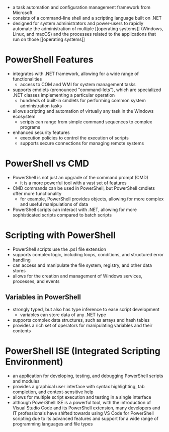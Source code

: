 - a task automation and configuration management framework from Microsoft
- consists of a command-line shell and a scripting language built on .NET
- designed for system administrators and power-users to rapidly automate the administration of multiple [[operating systems]] (Windows, Linux, and macOS) and the processes related to the applications that run on those [[operating systems]]

# PowerShell Features
- integrates with .NET framework, allowing for a wide range of functionalities
	- access to COM and WMI for system management tasks
- supports cmdlets (pronounced "command-lets"), which are specialized .NET classes implementing a particular operation
	- hundreds of built-in cmdlets for performing common system administration tasks
- allows scripting and automation of virtually any task in the Windows ecosystem
	- scripts can range from simple command sequences to complex programs
- enhanced security features
	- execution policies to control the execution of scripts
	- supports secure connections for managing remote systems

# PowerShell vs CMD
- PowerShell is not just an upgrade of the command prompt (CMD)
	- it is a more powerful tool with a vast set of features
- CMD commands can be used in PowerShell, but PowerShell cmdlets offer more functionality
	- for example, PowerShell provides objects, allowing for more complex and useful manipulations of data
- PowerShell scripts can interact with .NET, allowing for more sophisticated scripts compared to batch scripts

# Scripting with PowerShell
- PowerShell scripts use the .ps1 file extension
- supports complex logic, including loops, conditions, and structured error handling
- can access and manipulate the file system, registry, and other data stores
- allows for the creation and management of Windows services, processes, and events

## Variables in PowerShell
- strongly typed, but also has type inference to ease script development
	- variables can store data of any .NET type
- supports complex data structures, such as arrays and hash tables
- provides a rich set of operators for manipulating variables and their contents

# PowerShell ISE (Integrated Scripting Environment)
- an application for developing, testing, and debugging PowerShell scripts and modules
- provides a graphical user interface with syntax highlighting, tab completion, and context-sensitive help
- allows for multiple script execution and testing in a single interface
- although PowerShell ISE is a powerful tool, with the introduction of Visual Studio Code and its PowerShell extension, many developers and IT professionals have shifted towards using VS Code for PowerShell scripting due to its advanced features and support for a wide range of programming languages and file types
